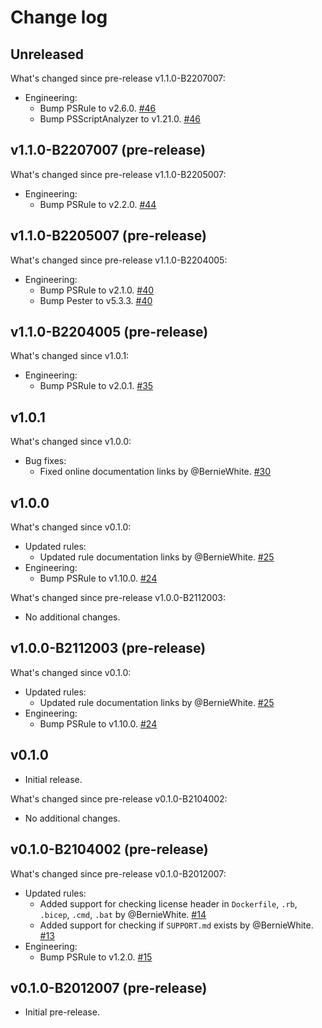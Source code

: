 # Change log

## Unreleased

What's changed since pre-release v1.1.0-B2207007:

- Engineering:
  - Bump PSRule to v2.6.0.
    [#46](https://github.com/microsoft/PSRule.Rules.MSFT.OSS/pull/46)
  - Bump PSScriptAnalyzer to v1.21.0.
    [#46](https://github.com/microsoft/PSRule.Rules.MSFT.OSS/pull/46)

## v1.1.0-B2207007 (pre-release)

What's changed since pre-release v1.1.0-B2205007:

- Engineering:
  - Bump PSRule to v2.2.0.
    [#44](https://github.com/microsoft/PSRule.Rules.MSFT.OSS/pull/44)

## v1.1.0-B2205007 (pre-release)

What's changed since pre-release v1.1.0-B2204005:

- Engineering:
  - Bump PSRule to v2.1.0.
    [#40](https://github.com/microsoft/PSRule.Rules.MSFT.OSS/pull/40)
  - Bump Pester to v5.3.3.
    [#40](https://github.com/microsoft/PSRule.Rules.MSFT.OSS/pull/40)

## v1.1.0-B2204005 (pre-release)

What's changed since v1.0.1:

- Engineering:
  - Bump PSRule to v2.0.1.
    [#35](https://github.com/microsoft/PSRule.Rules.MSFT.OSS/pull/35)

## v1.0.1

What's changed since v1.0.0:

- Bug fixes:
  - Fixed online documentation links by @BernieWhite.
    [#30](https://github.com/microsoft/PSRule.Rules.MSFT.OSS/issues/30)

## v1.0.0

What's changed since v0.1.0:

- Updated rules:
  - Updated rule documentation links by @BernieWhite.
    [#25](https://github.com/microsoft/PSRule.Rules.MSFT.OSS/issues/25)
- Engineering:
  - Bump PSRule to v1.10.0.
    [#24](https://github.com/microsoft/PSRule.Rules.MSFT.OSS/issues/24)

What's changed since pre-release v1.0.0-B2112003:

- No additional changes.

## v1.0.0-B2112003 (pre-release)

What's changed since v0.1.0:

- Updated rules:
  - Updated rule documentation links by @BernieWhite.
    [#25](https://github.com/microsoft/PSRule.Rules.MSFT.OSS/issues/25)
- Engineering:
  - Bump PSRule to v1.10.0.
    [#24](https://github.com/microsoft/PSRule.Rules.MSFT.OSS/issues/24)

## v0.1.0

- Initial release.

What's changed since pre-release v0.1.0-B2104002:

- No additional changes.

## v0.1.0-B2104002 (pre-release)

What's changed since pre-release v0.1.0-B2012007:

- Updated rules:
  - Added support for checking license header in `Dockerfile`, `.rb`, `.bicep`, `.cmd`, `.bat` by @BernieWhite.
    [#14](https://github.com/microsoft/PSRule.Rules.MSFT.OSS/issues/14)
  - Added support for checking if `SUPPORT.md` exists by @BernieWhite.
    [#13](https://github.com/microsoft/PSRule.Rules.MSFT.OSS/issues/13)
- Engineering:
  - Bump PSRule to v1.2.0.
    [#15](https://github.com/microsoft/PSRule.Rules.MSFT.OSS/issues/15)

## v0.1.0-B2012007 (pre-release)

- Initial pre-release.
